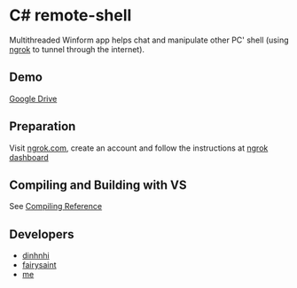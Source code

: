 # C# remote-shell

Multithreaded Winform app helps chat and manipulate other PC' shell (using [ngrok](https://ngrok.com/) to tunnel through the internet).

## Demo
[Google Drive](https://drive.google.com/file/d/15baxSZ1Ocjzod7ejxHuvUStHhXAN_ujb/view?usp=sharing)

## Preparation
Visit [ngrok.com](https://ngrok.com/), create an account and follow the instructions at [ngrok dashboard](https://dashboard.ngrok.com/get-started/setup)

## Compiling and Building with VS
See [Compiling Reference](https://docs.microsoft.com/en-us/visualstudio/ide/compiling-and-building-in-visual-studio?view=vs-2019)

## Developers
- [dinhnhi](https://github.com/dinhnhi)
- [fairysaint](https://www.facebook.com/fairysaint)
- [me](https://github.com/anhvuk13)
